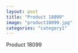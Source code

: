 ```yaml
---
layout: post
title: "Product 18099"
image: "product18099.jpg"
categories: "category1"
---
```

Product 18099
